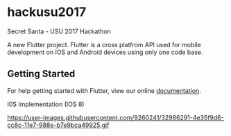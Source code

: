 # hackusu2017

Secret Santa - USU 2017 Hackathon

A new Flutter project. Flutter is a cross platfrom API used for mobile development on IOS and Android devices using only one code base.

## Getting Started

For help getting started with Flutter, view our online
[documentation](http://flutter.io/).


I0S Implementation (IOS 8)

https://user-images.githubusercontent.com/9260241/32986291-4e35f9d6-cc8c-11e7-988e-b7e9bca49925.gif
